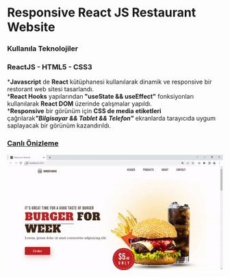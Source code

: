 <h1>Responsive React JS Restaurant Website</h1>

<h3>Kullanıla Teknolojiler</h3>

<h3>ReactJS - HTML5 - CSS3</h3>

<p>*<b>Javascript</b> de <b>React</b> kütüphanesi kullanılarak dinamik ve responsive bir restorant web sitesi tasarlandı.</br>
*<b>React Hooks</b> yapılarından<b> "useState && useEffect"</b> fonksiyonları kullanılarak <b>React DOM</b> üzerinde çalışmalar yapıldı.</br>
*<b>Responsive</b> bir görünüm için <b>CSS de media etiketleri</b> çağrılarak<i><b>"Bilgisayar && Tablet && Telefon"</b> </i>ekranlarda tarayıcıda uygum saplayacak bir görünüm kazandırıldı.</br></p>

<h3><a href="https://reactjs-responsive-restaurant-website.netlify.app">Canlı Önizleme</a></h3>


<img src="./src/assets/screen.gif">
